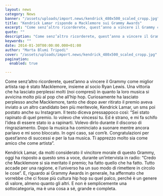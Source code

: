 ```yaml
---
layout: news
category: News
banner: "/assets/uploads/import.news/kendrick_480x500_scaled_cropp.jpg"
title: "Kendrick Lamar risponde a Macklemore sui Grammy Awards"
excerpt: "Come senz’altro ricorderete, quest’anno a vincere il Grammy come miglior artista rap è stato Macklemore, insieme al socio Ryan Lewis. Una vittoria che ha lasciato perplessi molti (noi compresi) in quanto la loro musica si avvicina molto più al pop che all’hip hop. Curiosamente ha lasciato perplesso anche Macklemore, tanto che dopo aver ritirato il [&hellip"
quote: ""
description: "Come senz’altro ricorderete, quest’anno a vincere il Grammy come miglior artista rap è stato Macklemore, insieme al socio Ryan Lewis. Una vittoria che ha lasciato perplessi molti (noi compresi) in quanto la loro musica si avvicina molto più al pop che all’hip hop. Curiosamente ha lasciato perplesso anche Macklemore, tanto che dopo aver ritirato il [&hellip"
keywords: ""
date: 2014-01-30T00:00:00.000+01:00
author: "Marta Blumi Tripodi"
cover: "/assets/uploads/import.news/kendrick_480x500_scaled_cropp.jpg"
pagination:
  enabled: true

---
```


[](https://hotmc.com/kendrick-lamar-risponde-a-macklemore-sui-grammy-awards/kendrick%5F480x500%5Fscaled%5Fcropp/)

Come senz’altro ricorderete, quest’anno a vincere il Grammy come miglior artista rap è stato Macklemore, insieme al socio Ryan Lewis. Una vittoria che ha lasciato perplessi molti (noi compresi) in quanto la loro musica si avvicina molto più al pop che all’hip hop. Curiosamente ha lasciato perplesso anche Macklemore, tanto che dopo aver ritirato il premio aveva inviato a un altro candidato ben più meritevole, Kendrick Lamar, un sms poi postato anche su Instagram. Il testo diceva pressappoco così: “Sei stato rapinato di quel premio. Io volevo che vincessi tu. Ed è strano, e mi fa schifo l’idea di essere stato io a rapinarti. Volevo dirlo durante il discorso di ringraziamento. Dopo la musica ha cominciato a suonare mentre ancora parlavo e mi sono bloccato. In ogni caso, sai com’è. Congratulazioni per quest’anno di successi e per la tua musica. Ti apprezzo molto sia come amico che come artista”.

Kendrick Lamar, da molti considerato il vincitore morale di questo Grammy, oggi ha risposto a questo sms a voce, durante un’intervista in radio: “Credo che Macklemore si sia meritato il premio; ha fatto quello che ha fatto. Tutto accade per una ragione, e l’universo ha un suo modo di rimettere in circolo le cose”. E, riguardo ai Grammy Awards in generale, ha affermato che vorrebbe che ci fosse più cultura hip hop su quel palco, perché è un genere di valore, almeno quanto gli altri. E non è semplicemente una sottocategoria, ma è una cosa a sé, grande e completa.